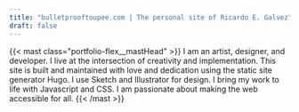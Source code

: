 ```yaml
---
title: "bulletprooftoupee.com | The personal site of Ricardo E. Galvez"
draft: false
---
```

{{< mast class="portfolio-flex__mastHead" >}}
I am an artist, designer, and developer. I live at the intersection of creativity and implementation. This site is built and maintained with love and dedication using the static site generator Hugo. I use Sketch and Illustrator for design. I bring my work to life with Javascript and CSS. I am passionate about making the web accessible for all.
{{< /mast >}}